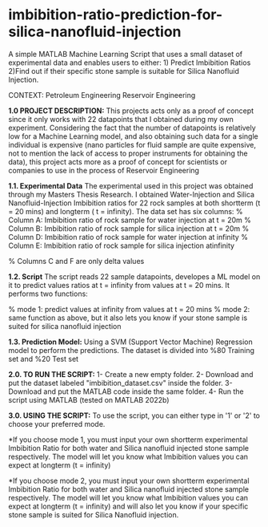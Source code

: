 # imbibition-ratio-prediction-for-silica-nanofluid-injection
A simple MATLAB Machine Learning Script that uses a small dataset of experimental data and enables users to either: 1) Predict Imbibition Ratios 2)Find out if their specific stone sample is suitable for Silica Nanofluid Injection.

CONTEXT:
Petroleum Engineering
Reservoir Engineering

**1.0 PROJECT DESCRIPTION:**
This projects acts only as a proof of concept since it only works with 22 datapoints that I obtained during my own experiment. Considering the fact that the number of datapoints is relatively low for a Machine Learning model, and also obtaining such data for a single individual is expensive (nano particles for fluid sample are quite expensive, not to mention the lack of access to proper instruments for obtaining the data), this project acts more as a proof of concept for scientists or companies to use in the process of Reservoir Engineering

**1.1. Experimental Data**
The experimental used in this project was obtained through my Masters Thesis Research. I obtained Water-Injection and Silica Nanofluid-Injection Imbibition ratios for 22 rock samples at both shortterm (t = 20 mins) and longterm ( t = infinity). The data set has six columns:
% Column A: Imbibition ratio of rock sample for water injection at t = 20m
% Column B: Imbibition ratio of rock sample for silica injection at t = 20m
% Column D: Imbibition ratio of rock sample for water injection at infinity
% Column E: Imbibition ratio of rock sample for silica injection atinfinity

% Columns C and F are only delta values

**1.2. Script**
The script reads 22 sample datapoints, developes a ML model on it to predict values ratios
at t = infinity from values at t = 20 mins. It performs two functions:

% mode 1: predict values at infinity from values at t = 20 mins
% mode 2: same function as above, but it also lets you know if your stone sample is suited for silica nanofluid injection

**1.3. Prediction Model:**
Using a SVM (Support Vector Machine) Regression model to perform the predictions. The dataset is divided into %80 Training set and %20 Test set

**2.0. TO RUN THE SCRIPT:**
1- Create a new empty folder.
2- Download and put the dataset labeled "imbibition_dataset.csv" inside the folder.
3- Download and put the MATLAB code inside the same folder.
4- Run the script using MATLAB (tested on MATLAB 2022b)

**3.0. USING THE SCRIPT:**
To use the script, you can either type in '1' or '2' to choose your preferred mode.

*If you choose mode 1, you must input your own shortterm experimental Imbibition Ratio for both water and Silica nanofluid injected stone sample respectively. The model will let you know what Imbibition values you can expect at longterm (t = infinity)

*If you choose mode 2, you must input your own shortterm experimental Imbibition Ratio for both water and Silica nanofluid injected stone sample respectively. The model will let you know what Imbibition values you can expect at longterm (t = infinity) and will also let you know if your specific stone sample is suited for Silica Nanofluid injection.
